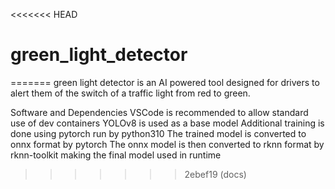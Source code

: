 <<<<<<< HEAD
# green_light_detector
=======
green light detector is an AI powered tool designed
for drivers to alert them of the switch of a traffic
light from red to green.

Software and Dependencies
VSCode is recommended to allow standard use of dev
containers
YOLOv8 is used as a base model
Additional training is done using pytorch run by
python310
The trained model is converted to onnx format by
pytorch
The onnx model is then converted to rknn format by
rknn-toolkit making the final model used in runtime


>>>>>>> 2ebef19 (docs)
